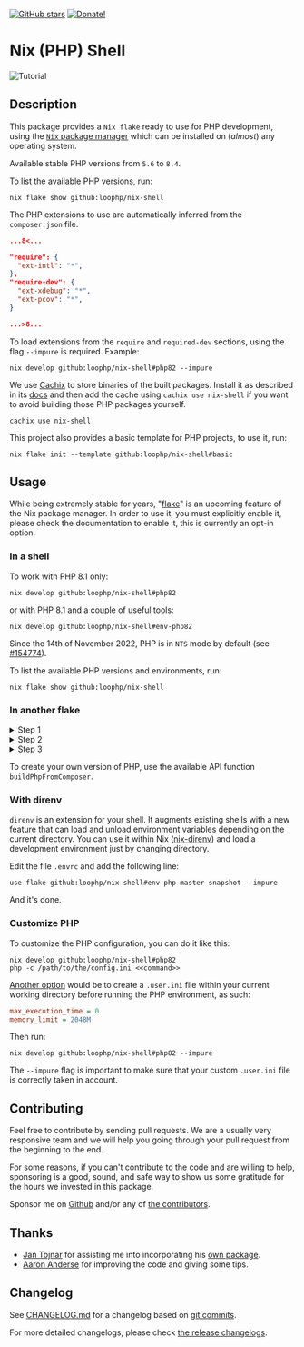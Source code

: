 [![GitHub stars][github stars]][1]
[![Donate!][donate github]][5]

# Nix (PHP) Shell

![Tutorial](./docs/readme.gif "Tutorial")

## Description

This package provides a `Nix flake` ready to use
for PHP development, using the [`Nix` package manager][50]
which can be installed on (_almost_) any operating system.

Available stable PHP versions from `5.6` to `8.4`.

To list the available PHP versions, run:

```shell
nix flake show github:loophp/nix-shell
```

The PHP extensions to use are automatically inferred from the `composer.json`
file.

```json
...8<...

"require": {
  "ext-intl": "*",
},
"require-dev": {
  "ext-xdebug": "*",
  "ext-pcov": "*",
}

...>8...
```

To load extensions from the `require` and `required-dev` sections, using the flag
`--impure` is required. Example:

```shell
nix develop github:loophp/nix-shell#php82 --impure
```

We use [Cachix](https://app.cachix.org/cache/nix-shell) to store binaries of the
built packages. Install it as described in its [docs](https://docs.cachix.org/)
and then add the cache using `cachix use nix-shell` if you want to avoid
building those PHP packages yourself.

```shell
cachix use nix-shell
```

This project also provides a basic template for PHP projects, to use it, run:

```shell
nix flake init --template github:loophp/nix-shell#basic
```

## Usage

While being extremely stable for years, "[flake][nix flake]" is an upcoming
feature of the Nix package manager. In order to use it, you must explicitly
enable it, please check the documentation to enable it, this is currently an
opt-in option.

### In a shell

To work with PHP 8.1 only:

```shell
nix develop github:loophp/nix-shell#php82
```

or with PHP 8.1 and a couple of useful tools:

```shell
nix develop github:loophp/nix-shell#env-php82
```

Since the 14th of November 2022, PHP is in `NTS` mode by default (see
[#154774](https://github.com/NixOS/nixpkgs/issues/154774)).

To list the available PHP versions and environments, run:

```shell
nix flake show github:loophp/nix-shell
```

### In another flake

<details>

<summary>Step 1</summary>

Import the input:

```nix
  inputs = {
    nixpkgs.url = "github:NixOS/nixpkgs/nixpkgs-unstable";
    flake-utils.url = "github:numtide/flake-utils";
    nix-shell.url = "github:loophp/nix-shell";
  };
```

</details>

<details>

<summary>Step 2</summary>

Import the overlay:

```nix
pkgs = import inputs.nixpkgs {
  inherit system;
  overlays = [
    inputs.nix-shell.overlays.default
  ];
};
```

</details>

<details>

<summary>Step 3</summary>

Use the packages:

```nix
  # PHP 8.2
  pkgs.nix-shell.php82
```

</details>

To create your own version of PHP, use the available API function `buildPhpFromComposer`.

### With direnv

`direnv` is an extension for your shell. It augments existing shells with a new
feature that can load and unload environment variables depending on the current
directory. You can use it within Nix ([nix-direnv][nix direnv]) and load a
development environment just by changing directory.

Edit the file `.envrc` and add the following line:

```
use flake github:loophp/nix-shell#env-php-master-snapshot --impure
```

And it's done.

### Customize PHP

To customize the PHP configuration, you can do it like this:

```shell
nix develop github:loophp/nix-shell#php82
php -c /path/to/the/config.ini <<command>>
```

[Another option][doc .user.ini] would be to create a `.user.ini` file within
your current working directory before running the PHP environment, as such:

```ini
max_execution_time = 0
memory_limit = 2048M
```

Then run:

```shell
nix develop github:loophp/nix-shell#php82 --impure
```

The `--impure` flag is important to make sure that your custom
`.user.ini` file is correctly taken in account.

## Contributing

Feel free to contribute by sending pull requests. We are a
usually very responsive team and we will help you going
through your pull request from the beginning to the end.

For some reasons, if you can't contribute to the code and are
willing to help, sponsoring is a good, sound, and safe way
to show us some gratitude for the hours we invested in this
package.

Sponsor me on [Github][5] and/or any of [the contributors][6].

## Thanks

- [Jan Tojnar][47] for assisting me into incorporating his [own package][48].
- [Aaron Anderse][52] for improving the code and giving some tips.

## Changelog

See [CHANGELOG.md][43] for a changelog based on [git commits][44].

For more detailed changelogs, please check [the release changelogs][45].

[1]: https://packagist.org/packages/loophp/nix-shell
[latest stable version]: https://img.shields.io/packagist/v/loophp/nix-shell.svg?style=flat-square
[github stars]: https://img.shields.io/github/stars/loophp/nix-shell.svg?style=flat-square
[total downloads]: https://img.shields.io/packagist/dt/loophp/nix-shell.svg?style=flat-square
[github workflow status]: https://img.shields.io/github/workflow/status/loophp/nix-shell/Unit%20tests?style=flat-square
[code quality]: https://img.shields.io/scrutinizer/quality/g/loophp/nix-shell/master.svg?style=flat-square
[3]: https://scrutinizer-ci.com/g/loophp/nix-shell/?branch=master
[type coverage]: https://img.shields.io/badge/dynamic/json?style=flat-square&color=color&label=Type%20coverage&query=message&url=https%3A%2F%2Fshepherd.dev%2Fgithub%2Floophp%2Fcollection%2Fcoverage
[4]: https://shepherd.dev/github/loophp/nix-shell
[code coverage]: https://img.shields.io/scrutinizer/coverage/g/loophp/nix-shell/master.svg?style=flat-square
[license]: https://img.shields.io/packagist/l/loophp/nix-shell.svg?style=flat-square
[donate github]: https://img.shields.io/badge/Sponsor-Github-brightgreen.svg?style=flat-square
[34]: https://github.com/loophp/nix-shell/issues
[2]: https://github.com/loophp/nix-shell/actions
[35]: http://www.phpspec.net/
[36]: https://github.com/phpro/grumphp
[37]: https://github.com/infection/infection
[38]: https://github.com/phpstan/phpstan
[39]: https://github.com/vimeo/psalm
[5]: https://github.com/sponsors/drupol
[6]: https://github.com/loophp/nix-shell/graphs/contributors
[43]: https://github.com/loophp/nix-shell/blob/master/CHANGELOG.md
[44]: https://github.com/loophp/nix-shell/commits/master
[45]: https://github.com/loophp/nix-shell/releases
[46]: https://nixos.org/guides/nix-pills/developing-with-nix-shell.html
[47]: https://github.com/jtojnar
[48]: https://github.com/fossar/nix-phps
[50]: https://nixos.org/download.html
[52]: https://github.com/aanderse
[doc .user.ini]: https://www.php.net/manual/en/configuration.file.per-user.php
[nix flake]: https://nixos.wiki/wiki/Flakes
[nix direnv]: https://github.com/nix-community/nix-direnv
